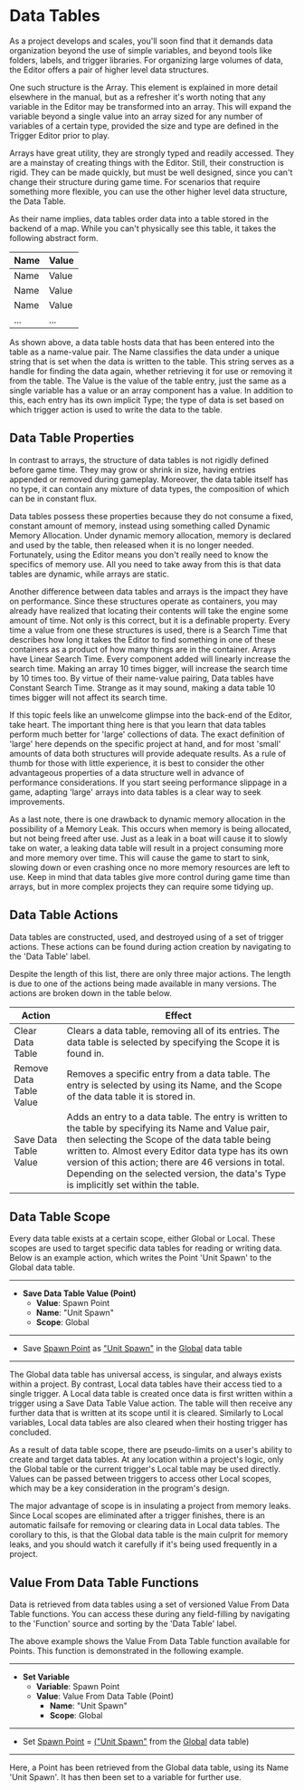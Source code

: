 # Data Tables

As a project develops and scales, you'll soon find that it demands data organization beyond the use of simple variables, and beyond tools like folders, labels, and trigger libraries. For organizing large volumes of data, the Editor offers a pair of higher level data structures.

One such structure is the Array. This element is explained in more detail elsewhere in the manual, but as a refresher it's worth noting that any variable in the Editor may be transformed into an array. This will expand the variable beyond a single value into an array sized for any number of variables of a certain type, provided the size and type are defined in the Trigger Editor prior to play.

Arrays have great utility, they are strongly typed and readily accessed. They are a mainstay of creating things with the Editor. Still, their construction is rigid. They can be made quickly, but must be well designed, since you can't change their structure during game time. For scenarios that require something more flexible, you can use the other higher level data structure, the Data Table.

As their name implies, data tables order data into a table stored in the backend of a map. While you can't physically see this table, it takes the following abstract form.

| Name | Value |
| ---- | ----- |
| Name | Value |
| Name | Value |
| Name | Value |
| ...  | ...   |

As shown above, a data table hosts data that has been entered into the table as a name-value pair. The Name classifies the data under a unique string that is set when the data is written to the table. This string serves as a handle for finding the data again, whether retrieving it for use or removing it from the table. The Value is the value of the table entry, just the same as a single variable has a value or an array component has a value. In addition to this, each entry has its own implicit Type; the type of data is set based on which trigger action is used to write the data to the table.

## Data Table Properties

In contrast to arrays, the structure of data tables is not rigidly defined before game time. They may grow or shrink in size, having entries appended or removed during gameplay. Moreover, the data table itself has no type, it can contain any mixture of data types, the composition of which can be in constant flux.

Data tables possess these properties because they do not consume a fixed, constant amount of memory, instead using something called Dynamic Memory Allocation. Under dynamic memory allocation, memory is declared and used by the table, then released when it is no longer needed. Fortunately, using the Editor means you don't really need to know the specifics of memory use. All you need to take away from this is that data tables are dynamic, while arrays are static.

Another difference between data tables and arrays is the impact they have on performance. Since these structures operate as containers, you may already have realized that locating their contents will take the engine some amount of time. Not only is this correct, but it is a definable property. Every time a value from one these structures is used, there is a Search Time that describes how long it takes the Editor to find something in one of these containers as a product of how many things are in the container. Arrays have Linear Search Time. Every component added will linearly increase the search time. Making an array 10 times bigger, will increase the search time by 10 times too. By virtue of their name-value pairing, Data tables have Constant Search Time. Strange as it may sound, making a data table 10 times bigger will not affect its search time.

If this topic feels like an unwelcome glimpse into the back-end of the Editor, take heart. The important thing here is that you learn that data tables perform much better for 'large' collections of data. The exact definition of 'large' here depends on the specific project at hand, and for most 'small' amounts of data both structures will provide adequate results. As a rule of thumb for those with little experience, it is best to consider the other advantageous properties of a data structure well in advance of performance considerations. If you start seeing performance slippage in a game, adapting 'large' arrays into data tables is a clear way to seek improvements.

As a last note, there is one drawback to dynamic memory allocation in the possibility of a Memory Leak. This occurs when memory is being allocated, but not being freed after use. Just as a leak in a boat will cause it to slowly take on water, a leaking data table will result in a project consuming more and more memory over time. This will cause the game to start to sink, slowing down or even crashing once no more memory resources are left to use. Keep in mind that data tables give more control during game time than arrays, but in more complex projects they can require some tidying up.

## Data Table Actions

Data tables are constructed, used, and destroyed using of a set of trigger actions. These actions can be found during action creation by navigating to the 'Data Table' label.

Despite the length of this list, there are only three major actions. The length is due to one of the actions being made available in many versions. The actions are broken down in the table below.

| Action                  | Effect                                                                                                                                                                                                                                                                                                                                                        |
| ----------------------- | ------------------------------------------------------------------------------------------------------------------------------------------------------------------------------------------------------------------------------------------------------------------------------------------------------------------------------------------------------------- |
| Clear Data Table        | Clears a data table, removing all of its entries. The data table is selected by specifying the Scope it is found in.                                                                                                                                                                                                                                          |
| Remove Data Table Value | Removes a specific entry from a data table. The entry is selected by using its Name, and the Scope of the data table it is stored in.                                                                                                                                                                                                                         |
| Save Data Table Value   | Adds an entry to a data table. The entry is written to the table by specifying its Name and Value pair, then selecting the Scope of the data table being written to. Almost every Editor data type has its own version of this action; there are 46 versions in total. Depending on the selected version, the data's Type is implicitly set within the table. |

## Data Table Scope

Every data table exists at a certain scope, either Global or Local. These scopes are used to target specific data tables for reading or writing data. Below is an example action, which writes the Point 'Unit Spawn' to the Global data table.

-----------------------------------------------------------------------------------------------------

* **Save Data Table Value (Point)**
  * **Value**: Spawn Point
  * **Name**: \"Unit Spawn\"
  * **Scope**: Global

-----------------------------------------------------------------------------------------------------

* Save <u>Spawn Point</u> as <u>\"Unit Spawn\"</u> in the <u>Global</u> data table

-----------------------------------------------------------------------------------------------------

The Global data table has universal access, is singular, and always exists within a project. By contrast, Local data tables have their access tied to a single trigger. A Local data table is created once data is first written within a trigger using a Save Data Table Value action. The table will then receive any further data that is written at its scope until it is cleared. Similarly to Local variables, Local data tables are also cleared when their hosting trigger has concluded.

As a result of data table scope, there are pseudo-limits on a user's ability to create and target data tables. At any location within a project's logic, only the Global table or the current trigger's Local table may be used directly. Values can be passed between triggers to access other Local scopes, which may be a key consideration in the program's design.

The major advantage of scope is in insulating a project from memory leaks. Since Local scopes are eliminated after a trigger finishes, there is an automatic failsafe for removing or clearing data in Local data tables. The corollary to this, is that the Global data table is the main culprit for memory leaks, and you should watch it carefully if it's being used frequently in a project.

## Value From Data Table Functions

Data is retrieved from data tables using a set of versioned Value From Data Table functions. You can access these during any field-filling by navigating to the 'Function' source and sorting by the 'Data Table' label.

The above example shows the Value From Data Table function available for Points. This function is demonstrated in the following example.

-----------------------------------------------------------------------------------------------------

* **Set Variable**
  * **Variable**: Spawn Point
  * **Value**: Value From Data Table (Point)
    * **Name**: \"Unit Spawn\"
    * **Scope**: Global

-----------------------------------------------------------------------------------------------------

* Set <u>Spawn Point</u> = <u>(</u><u>\"Unit Spawn\"</u> from the <u>Global</u> data table)

-----------------------------------------------------------------------------------------------------

Here, a Point has been retrieved from the Global data table, using its Name 'Unit Spawn'. It has then been set to a variable for further use.
